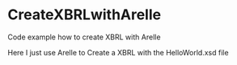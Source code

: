 # CreateXBRLwithArelle
Code example how to create XBRL with Arelle

Here I just use Arelle to Create a XBRL with the HelloWorld.xsd file